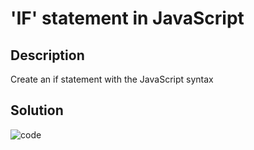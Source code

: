 # 'IF' statement in JavaScript

## Description

Create an if statement with the JavaScript syntax

## Solution

![code](https://user-images.githubusercontent.com/116694224/209392509-62df9fd9-92ff-4409-a23a-30d928ac6167.jpg)
